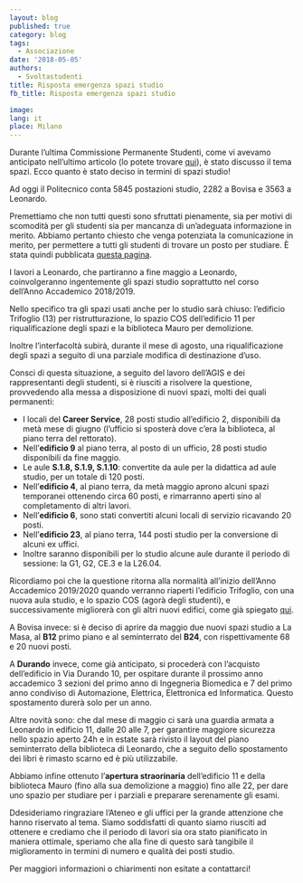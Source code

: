 ```yaml
---
layout: blog
published: true
category: blog
tags:
  - Associazione
date: '2018-05-05'
authors:
  - Svoltastudenti
title: Risposta emergenza spazi studio
fb_title: Risposta emergenza spazi studio

image: 
lang: it
place: Milano
---
```


Durante l’ultima Commissione Permanente Studenti, come vi avevamo anticipato nell’ultimo articolo (lo potete trovare [qui](https://www.svoltastudenti.it/it/spazi-studio-e-giunta-lapocalisse/)), è stato discusso il tema spazi. Ecco quanto è stato deciso in termini di spazi studio!

Ad oggi il Politecnico conta 5845 postazioni studio, 2282 a Bovisa e 3563 a Leonardo.

Premettiamo che non tutti questi sono sfruttati pienamente, sia per motivi di scomodità per gli studenti sia per mancanza di un’adeguata informazione in merito. Abbiamo pertanto chiesto che venga potenziata la comunicazione in merito, per permettere a tutti gli studenti di trovare un posto per studiare. È stata quindi pubblicata [questa pagina](https://www.polimi.it/servizi-e-opportunita/biblioteche-aule-e-spazi/spazi-studio-milano-leonardo/).

I lavori a Leonardo, che partiranno a fine maggio a Leonardo, coinvolgeranno ingentemente gli spazi studio soprattutto nel corso dell’Anno Accademico 2018/2019. 

Nello specifico tra gli spazi usati anche per lo studio sarà chiuso: l’edificio Trifoglio (13) per ristrutturazione, lo spazio COS dell’edificio 11 per riqualificazione degli spazi e la biblioteca Mauro per demolizione.

Inoltre l’interfacoltà subirà, durante il mese di agosto, una riqualificazione degli spazi a seguito di una parziale modifica di destinazione d’uso.

Consci di questa situazione, a seguito del lavoro dell’AGIS e dei rappresentanti degli studenti, si è riusciti a risolvere la questione, provvedendo alla messa a disposizione di nuovi spazi, molti dei quali permanenti:

*   I locali del **Career Service**, 28 posti studio all’edificio 2, disponibili da metà mese di giugno (l’ufficio si sposterà dove c’era la biblioteca, al piano terra del rettorato).
*   Nell’**edificio 9** al piano terra, al posto di un ufficio, 28 posti studio disponibili da fine maggio.
*   Le aule **S.1.8, S.1.9, S.1.10**: convertite da aule per la didattica ad aule studio, per un totale di 120 posti.
*   Nell’**edificio 4**, al piano terra, da metà maggio aprono alcuni spazi temporanei ottenendo circa 60 posti, e rimarranno aperti sino al completamento di altri lavori.
*   Nell’**edificio 6**, sono stati convertiti alcuni locali di servizio ricavando 20 posti.
*   Nell’**edificio 23**, al piano terra, 144 posti studio per la conversione di alcuni ex uffici.
*   Inoltre saranno disponibili per lo studio alcune aule durante il periodo di sessione: la G1, G2, CE.3 e la L26.04.

Ricordiamo poi che la questione ritorna alla normalità all’inizio dell’Anno Accademico 2019/2020 quando verranno riaperti l’edificio Trifoglio, con una nuova aula studio, e lo spazio COS (agorà degli studenti), e successivamente migliorerà con gli altri nuovi edifici, come già spiegato [qui](https://www.svoltastudenti.it/it/polimi-with-a-view-2020/).

A Bovisa invece: si è deciso di aprire da maggio due nuovi spazi studio a La Masa, al **B12** primo piano e al seminterrato del **B24**, con rispettivamente 68 e 20 nuovi posti.

A **Durando** invece, come già anticipato, si procederà con l’acquisto dell’edificio in Via Durando 10, per ospitare durante il prossimo anno accademico 3 sezioni del primo anno di Ingegneria Biomedica e 7 del primo anno condiviso di Automazione, Elettrica, Elettronica ed Informatica. Questo spostamento durerà solo per un anno.

Altre novità sono: che dal mese di maggio ci sarà una guardia armata a Leonardo in edificio 11, dalle 20 alle 7, per garantire maggiore sicurezza nello spazio aperto 24h e in estate sarà rivisto il layout del piano seminterrato della biblioteca di Leonardo, che a seguito dello spostamento dei libri è rimasto scarno ed è più utilizzabile.

Abbiamo infine ottenuto l’**apertura straorinaria** dell’edificio 11 e della biblioteca Mauro (fino alla sua demolizione a maggio) fino alle 22, per dare uno spazio per studiare per i parziali e preparare serenamente gli esami.

Ddesideriamo ringraziare l’Ateneo e gli uffici per la grande attenzione che hanno riservato al tema. Siamo soddisfatti di quanto siamo riusciti ad ottenere e crediamo che il periodo di lavori sia ora stato pianificato in maniera ottimale, speriamo che alla fine di questo sarà tangibile il miglioramento in termini di numero e qualità dei posti studio. 

Per maggiori informazioni o chiarimenti non esitate a contattarci!
